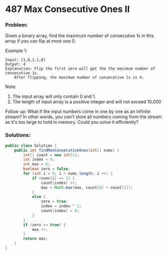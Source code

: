 # 487 Max Consecutive Ones II

### Problem:

Given a binary array, find the maximum number of consecutive 1s in this array if you can flip at most one 0.

Example 1:
```
Input: [1,0,1,1,0]
Output: 4
Explanation: Flip the first zero will get the the maximum number of consecutive 1s.
    After flipping, the maximum number of consecutive 1s is 4.
```

Note:

1. The input array will only contain 0 and 1.
2. The length of input array is a positive integer and will not exceed 10,000

Follow up:
What if the input numbers come in one by one as an infinite stream? In other words, you can't store all numbers coming from the stream as it's too large to hold in memory. Could you solve it efficiently?

### Solutions:

```java
public class Solution {
    public int findMaxConsecutiveOnes(int[] nums) {
        int[] count = new int[2];
        int index = 0;
        int max = 0;
        boolean zero = false;
        for (int i = 0; i < nums.length; i ++) {
            if (nums[i] == 1) {
                count[index] ++;
                max = Math.max(max, count[0] + count[1]);
            }
            else {
                zero = true;
                index = index ^ 1;
                count[index] = 0;
            }
        }
        if (zero == true) {
            max ++;
        }
        return max;
    }
}
```